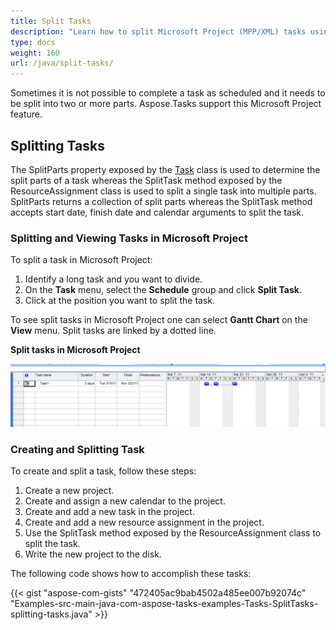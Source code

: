 ```yaml
---
title: Split Tasks
description: "Learn how to split Microsoft Project (MPP/XML) tasks using Aspose.Tasks for Java."
type: docs
weight: 160
url: /java/split-tasks/
---
```


Sometimes it is not possible to complete a task as scheduled and it needs to be split into two or more parts. Aspose.Tasks support this Microsoft Project feature.

## **Splitting Tasks**
The SplitParts property exposed by the [Task](https://reference.aspose.com/tasks/java/com.aspose.tasks/Task/) class is used to determine the split parts of a task whereas the SplitTask method exposed by the ResourceAssignment class is used to split a single task into multiple parts. SplitParts returns a collection of split parts whereas the SplitTask method accepts start date, finish date and calendar arguments to split the task.

### **Splitting and Viewing Tasks in Microsoft Project**
To split a task in Microsoft Project:

1. Identify a long task and you want to divide.
2. On the **Task** menu, select the **Schedule** group and click **Split Task**.
3. Click at the position you want to split the task.

To see split tasks in Microsoft Project one can select **Gantt Chart** on the **View** menu.  Split tasks are linked by a dotted line.

**Split tasks in Microsoft Project**

![split task in Microsoft Project](split-tasks_1.png)

### **Creating and Splitting Task**
To create and split a task, follow these steps:

1. Create a new project.
2. Create and assign a new calendar to the project.
3. Create and add a new task in the project.
4. Create and add a new resource assignment in the project.
5. Use the SplitTask method exposed by the ResourceAssignment class to split the task.
6. Write the new project to the disk.

The following code shows how to accomplish these tasks:

{{< gist "aspose-com-gists" "472405ac9bab4502a485ee007b92074c" "Examples-src-main-java-com-aspose-tasks-examples-Tasks-SplitTasks-splitting-tasks.java" >}}
